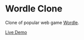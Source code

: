 # Wordle Clone

Clone of popular web game [Wordle](https://www.nytimes.com/games/wordle/index.html).

[Live Demo](https://wordlle-clone.glitch.me)
